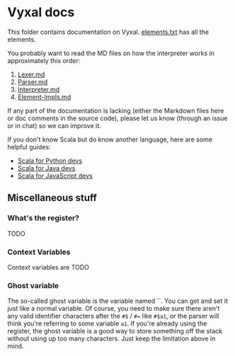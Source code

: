 # Vyxal docs

This folder contains documentation on Vyxal. [elements.txt](./elements.txt) has all the elements.

You probably want to read the MD files on how the interpreter works in approximately this order:

1. [Lexer.md](./Lexer.md)
2. [Parser.md](./Parser.md)
3. [Interpreter.md](./Interpreter.md)
4. [Element-Impls.md](./Element-Impls.md)

If any part of the documentation is lacking (either the Markdown files here or
doc comments in the source code), please let us know (through an issue or in
chat) so we can improve it.

If you don't know Scala but do know another language, here are some helpful guides:

- [Scala for Python devs](https://docs.scala-lang.org/scala3/book/scala-for-python-devs.html)
- [Scala for Java devs](https://docs.scala-lang.org/scala3/book/scala-for-java-devs.html)
- [Scala for JavaScript devs](https://docs.scala-lang.org/scala3/book/scala-for-javascript-devs.html)

## Miscellaneous stuff

### What's the register?

TODO

### Context Variables

Context variables are TODO

### Ghost variable

The so-called ghost variable is the variable named ``. You can get and set it just like a normal
variable. Of course, you need to make sure there aren't any valid identifier characters after the
`#$` / `#=` like `#$a1`, or the parser will think you're referring to some variable `a1`. If you're
already using the register, the ghost variable is a good way to store something off the stack
without using up too many characters. Just keep the limitation above in mind.
